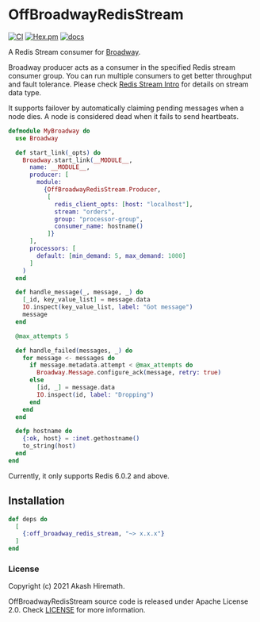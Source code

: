 # OffBroadwayRedisStream

[![CI](https://github.com/akash-akya/off_broadway_redis_stream/actions/workflows/elixir.yml/badge.svg)](https://github.com/akash-akya/off_broadway_redis_stream/actions/workflows/elixir.yml)
[![Hex.pm](https://img.shields.io/hexpm/v/off_broadway_redis_stream.svg)](https://hex.pm/packages/off_broadway_redis_stream)
[![docs](https://img.shields.io/badge/docs-hexpm-blue.svg)](https://hexdocs.pm/off_broadway_redis_stream/)

A Redis Stream consumer for [Broadway](https://github.com/dashbitco/broadway).

Broadway producer acts as a consumer in the specified Redis stream consumer group. You can run multiple consumers to get better throughput and fault tolerance. Please check [Redis Stream Intro](https://redis.io/topics/streams-intro) for details on stream data type.

It supports failover by automatically claiming pending messages when a node dies. A node is considered dead when it fails to send heartbeats.

```elixir
defmodule MyBroadway do
  use Broadway

  def start_link(_opts) do
    Broadway.start_link(__MODULE__,
      name: __MODULE__,
      producer: [
        module:
          {OffBroadwayRedisStream.Producer,
           [
             redis_client_opts: [host: "localhost"],
             stream: "orders",
             group: "processor-group",
             consumer_name: hostname()
           ]}
      ],
      processors: [
        default: [min_demand: 5, max_demand: 1000]
      ]
    )
  end

  def handle_message(_, message, _) do
    [_id, key_value_list] = message.data
    IO.inspect(key_value_list, label: "Got message")
    message
  end

  @max_attempts 5

  def handle_failed(messages, _) do
    for message <- messages do
      if message.metadata.attempt < @max_attempts do
        Broadway.Message.configure_ack(message, retry: true)
      else
        [id, _] = message.data
        IO.inspect(id, label: "Dropping")
      end
    end
  end

  defp hostname do
    {:ok, host} = :inet.gethostname()
    to_string(host)
  end
end
```

Currently, it only supports Redis 6.0.2 and above.

## Installation

```elixir
def deps do
  [
    {:off_broadway_redis_stream, "~> x.x.x"}
  ]
end
```

### License

Copyright (c) 2021 Akash Hiremath.

OffBroadwayRedisStream source code is released under Apache License 2.0. Check [LICENSE](LICENSE.md) for more information.
